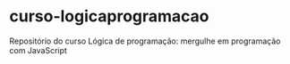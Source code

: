 # curso-logicaprogramacao
 Repositório do curso Lógica de programação: mergulhe em programação com JavaScript
